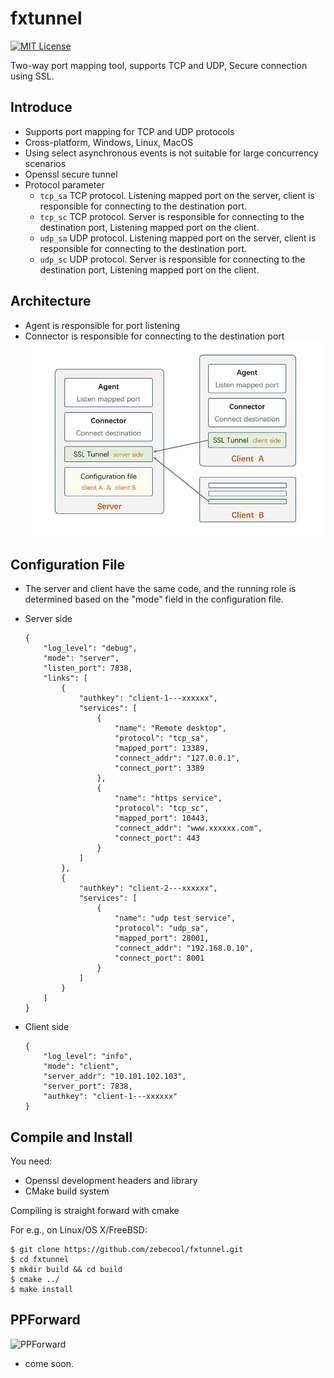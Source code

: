 # fxtunnel
[![MIT License](https://img.shields.io/github/license/xiaocong/uiautomator.svg)](http://opensource.org/licenses/MIT)

Two-way port mapping tool, supports TCP and UDP, Secure connection using SSL.

## Introduce
* Supports port mapping for TCP and UDP protocols 
* Cross-platform, Windows, Linux, MacOS 
* Using select asynchronous events is not suitable for large concurrency scenarios 
* Openssl secure tunnel 
* Protocol parameter 
  - `tcp_sa`  TCP protocol.  Listening mapped port on the server, client is responsible for connecting to the destination port.
  - `tcp_sc`  TCP protocol.  Server is responsible for connecting to the destination port, Listening mapped port on the client.
  - `udp_sa`  UDP protocol.  Listening mapped port on the server, client is responsible for connecting to the destination port.
  - `udp_sc`  UDP protocol.  Server is responsible for connecting to the destination port, Listening mapped port on the client.

## Architecture
* Agent is responsible for port listening
* Connector is responsible for connecting to the destination port
![architecture](https://github.com/zebecool/fxtunnel/blob/main/architecture.jpg)

## Configuration File
* The server and client have the same code, and the running role is determined based on the "mode" field in the configuration file.
* Server side
    ```
    {
        "log_level": "debug",
        "mode": "server",
        "listen_port": 7838,
        "links": [
            {
                "authkey": "client-1---xxxxxx",
                "services": [
                    {
                        "name": "Remote desktop",
                        "protocol": "tcp_sa",
                        "mapped_port": 13389,
                        "connect_addr": "127.0.0.1",
                        "connect_port": 3389
                    },
                    {
                        "name": "https service",
                        "protocol": "tcp_sc",
                        "mapped_port": 10443,
                        "connect_addr": "www.xxxxxx.com",
                        "connect_port": 443
                    }
                ]
            },
            {
                "authkey": "client-2---xxxxxx",
                "services": [
                    {
                        "name": "udp test service",
                        "protocol": "udp_sa",
                        "mapped_port": 28001,
                        "connect_addr": "192.168.0.10",
                        "connect_port": 8001
                    }
                ]
            }
        ]
    }
    ```

* Client side
    ```
    {
        "log_level": "info",
        "mode": "client",
        "server_addr": "10.101.102.103",
        "server_port": 7838,
        "authkey": "client-1---xxxxxx"
    }
    ```

## Compile and Install

You need:
* Openssl development headers and library
* CMake build system

Compiling is straight forward with cmake

For e.g., on Linux/OS X/FreeBSD:
```
$ git clone https://github.com/zebecool/fxtunnel.git
$ cd fxtunnel
$ mkdir build && cd build
$ cmake ../
$ make install
```


## PPForward
![PPForward](http://ppforward.com/assets/images/logo-dark.png) 
* come soon.




